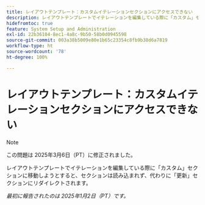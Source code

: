```yaml
---
title: レイアウトテンプレート：カスタムイテレーションセクションにアクセスできない
description: レイアウトテンプレートでイテレーションを編集している際に「カスタム」セクションに移動しようとすると、セクションは読み込まれず、代わりに「更新」セクションにリダイレクトされます。
hidefromtoc: true
feature: System Setup and Administration
exl-id: 22b36104-8ec1-4a8c-9b50-58b0d0945598
source-git-commit: 003a38b5009e80e1b65c23354c8fb9b38d6a7819
workflow-type: ht
source-wordcount: '78'
ht-degree: 100%

---
```


# レイアウトテンプレート：カスタムイテレーションセクションにアクセスできない

>[!NOTE]
>
>この問題は 2025年3月6日（PT）に修正されました。

レイアウトテンプレートでイテレーションを編集している際に「カスタム」セクションに移動しようとすると、セクションは読み込まれず、代わりに「更新」セクションにリダイレクトされます。

_最初に報告されたのは 2025年1月2日（PT）です。_
